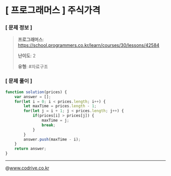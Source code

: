# [ 프로그래머스 ] 주식가격

### [ 문제 정보 ]
> **프로그래머스**: https://school.programmers.co.kr/learn/courses/30/lessons/42584
> 
> **난이도**: 2
>
> **유형**: #자료구조


### [ 문제 풀이 ]
```JavaScript
function solution(prices) {
    var answer = [];
    for(let i = 0; i < prices.length; i++) {
        let maxTime = prices.length - 1;
        for(let j = i + 1; j < prices.length; j++) {
            if(prices[i] > prices[j]) {
                maxTime = j;
                break;
            }
        }
        answer.push(maxTime - i);
    }
    return answer;
}
```


---
@www.codrive.co.kr